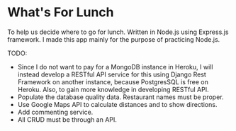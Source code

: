 # What's For Lunch
To help us decide where to go for lunch.
Written in Node.js using Express.js framework.
I made this app mainly for the purpose of practicing Node.js.

TODO:
- Since I do not want to pay for a MongoDB instance in Heroku, I will instead develop a RESTful API service for this using Django Rest Framework on another instance, because PostgresSQL is free on Heroku. Also, to gain more knowledge in developing RESTful API.
- Populate the database quality data. Restaurant names must be proper.
- Use Google Maps API to calculate distances and to show directions.
- Add commenting service.
- All CRUD must be through an API.

